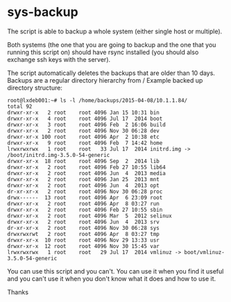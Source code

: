 # sys-backup


The script is able to backup a whole system (either single host or multiple).

Both systems (the one that you are going to backup and the one that you running this script on)
should have rsync installed (you should also exchange ssh keys with the server).

The script automatically deletes the backups that are older than 10 days.
Backups are a regular directory hierarchy from /
Example backed up directory structure:

    root@lxdeb001:~# ls -l /home/backups/2015-04-08/10.1.1.84/
    total 92
    drwxr-xr-x   2 root    root 4096 Jan 15 10:31 bin
    drwxr-xr-x   4 root    root 4096 Jul 17  2014 boot
    drwxr-xr-x   3 root    root 4096 Feb  2 16:06 build
    drwxr-xr-x   2 root    root 4096 Nov 30 06:28 dev
    drwxr-xr-x 100 root    root 4096 Apr  2 10:38 etc
    drwxr-xr-x   9 root    root 4096 Feb  7 14:42 home
    lrwxrwxrwx   1 root    root   33 Jul 17  2014 initrd.img -> /boot/initrd.img-3.5.0-54-generic
    drwxr-xr-x  18 root    root 4096 Sep  2  2014 lib
    drwxr-xr-x   2 root    root 4096 Feb 27 10:55 lib64
    drwxr-xr-x   2 root    root 4096 Jun  4  2013 media
    drwxr-xr-x   2 root    root 4096 Jan 25  2013 mnt
    drwxr-xr-x   2 root    root 4096 Jun  4  2013 opt
    dr-xr-xr-x   2 root    root 4096 Nov 30 06:28 proc
    drwx------  13 root    root 4096 Apr  6 23:09 root
    drwxr-xr-x   2 root    root 4096 Apr  8 03:27 run
    drwxr-xr-x   2 root    root 4096 Feb 27 10:55 sbin
    drwxr-xr-x   2 root    root 4096 Mar  5  2012 selinux
    drwxr-xr-x   2 root    root 4096 Jun  4  2013 srv
    dr-xr-xr-x   2 root    root 4096 Nov 30 06:28 sys
    drwxrwxrwt   2 root    root 4096 Apr  8 03:27 tmp
    drwxr-xr-x  10 root    root 4096 Nov 29 13:33 usr
    drwxr-xr-x  12 root    root 4096 Nov 30 15:45 var
    lrwxrwxrwx   1 root    root   29 Jul 17  2014 vmlinuz -> boot/vmlinuz-3.5.0-54-generic
    



You can use this script and you can't.
You can use it when you find it useful and you can't use it when you don't know what it does and how to use it.


Thanks
